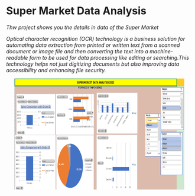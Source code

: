 # Super Market Data Analysis

*Thw project shows you the details in data of the Super Market*

*Optical character recognition (OCR) technology is a business solution for automating data extraction from printed or written text from a scanned document or image file and then converting the text into a machine-readable form to be used for data processing like editing or searching.This technology helps not just digitizing documents but also improving data accessibility and enhancing file security.*


<p align="center">
  <img width="460" height="300" src="Screenshot from 2024-01-27 13-59-50.png">
</p>
